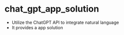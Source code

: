 # chat_gpt_app_solution

- Utilize the ChatGPT API to integrate natural language
- It provides a  app solution 
